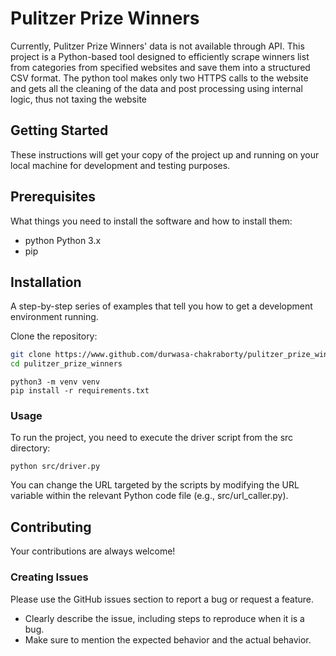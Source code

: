 # Pulitzer Prize Winners
Currently, Pulitzer Prize Winners' data is not available through API. This project is a Python-based tool designed to efficiently scrape winners list from categories from specified websites and save them into a structured CSV format. The python tool makes only two HTTPS calls to the website and gets all the cleaning of the data and post processing using internal logic, thus not taxing the website


## Getting Started

These instructions will get your copy of the project up and running on your local machine for development and testing purposes.

## Prerequisites
What things you need to install the software and how to install them:

- python Python 3.x
- pip

## Installation
A step-by-step series of examples that tell you how to get a development environment running.

Clone the repository:

```bash
git clone https://www.github.com/durwasa-chakraborty/pulitzer_prize_winners
cd pulitzer_prize_winners
```

```
python3 -m venv venv
pip install -r requirements.txt
```
### Usage
To run the project, you need to execute the driver script from the src directory:
```
python src/driver.py
```

You can change the URL targeted by the scripts by modifying the URL variable within the relevant Python code file (e.g., src/url_caller.py).

## Contributing
Your contributions are always welcome! 

### Creating Issues
Please use the GitHub issues section to report a bug or request a feature.
- Clearly describe the issue, including steps to reproduce when it is a bug.
- Make sure to mention the expected behavior and the actual behavior.



